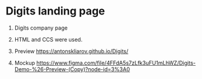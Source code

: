 # Digits landing page

1. Digits company page

2. HTML and CCS were used.

3. Preview https://antonskliarov.github.io/Digits/

4. Mockup https://www.figma.com/file/4FFdA5s7zLfk3uFU1mLhWZ/Digits-Demo-%26-Preview-(Copy)?node-id=3%3A0
